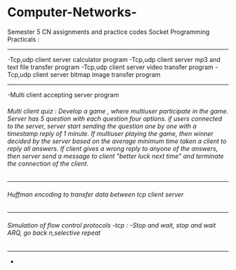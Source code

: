 # Computer-Networks-

Semester 5 CN assignments and practice codes
Socket Programming Practicals :

----------------------------------------------------------------------------------------------
-Tcp,udp client server calculator program
-Tcp,udp client server mp3 and text file transfer program
-Tcp,udp client server video transfer program
-Tcp,udp client server bitmap image transfer program

--------------------------------------------------------------------------------------------------
-Multi client accepting server program
###### Multi client quiz : Develop a game , where multiuser participate in the game. Server has 5 question with each question four options. if users connected to the server, server start sending the question one by one with a timestamp reply of 1 minute. If multiuser playing the game, then winner decided by the server based on the average minimum time taken a client to reply all answers. If  client gives a wrong reply to anyone of the answers, then server send a message to client "better luck next time" and terminate the connection of the client.

---------------------------------------------------------------------------------------------------------
###### Huffman encoding to transfer data between tcp client server
------------------------------------------------------------------------------------------------------------
###### Simulation of flow control protocols -tcp : -Stop and wait, stop and wait ARQ, go back n,selective repeat 

----------------------------------------------------------------------------------------------------------------



-
